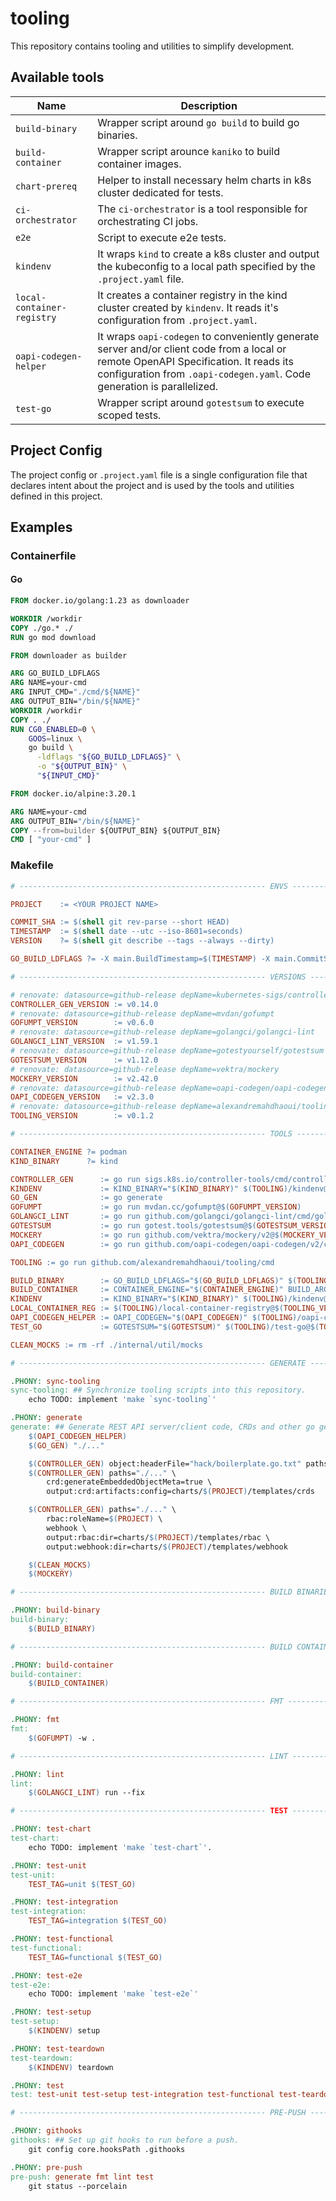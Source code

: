 # tooling

This repository contains tooling and utilities to simplify development.

## Available tools

| Name                       | Description                                                                                                                                                                                                     |
|----------------------------|-----------------------------------------------------------------------------------------------------------------------------------------------------------------------------------------------------------------|
| `build-binary` | Wrapper script around `go build` to build go binaries. |
| `build-container` | Wrapper script arounce `kaniko` to build container images. |
| `chart-prereq` | Helper to install necessary helm charts in k8s cluster dedicated for tests. |
| `ci-orchestrator` | The `ci-orchestrator` is a tool responsible for orchestrating CI jobs. |
| `e2e` | Script to execute e2e tests. |
| `kindenv`                  | It wraps `kind` to create a k8s cluster and output the kubeconfig to a local path specified by the `.project.yaml` file.                                                                                        |
| `local-container-registry` | It creates a container registry in the kind cluster created by `kindenv`. It reads it's configuration from `.project.yaml`.                                                                                     | 
| `oapi-codegen-helper`      | It wraps `oapi-codegen` to conveniently generate server and/or client code from a local or remote OpenAPI Specification. It reads its configuration from `.oapi-codegen.yaml`. Code generation is parallelized. | 
| `test-go` | Wrapper script around `gotestsum` to execute scoped tests. |

## Project Config

The project config or `.project.yaml` file is a single configuration file that declares intent about the project and is
used by the tools and utilities defined in this project.

## Examples

### Containerfile

#### Go

```Dockerfile
FROM docker.io/golang:1.23 as downloader

WORKDIR /workdir
COPY ./go.* ./
RUN go mod download

FROM downloader as builder

ARG GO_BUILD_LDFLAGS
ARG NAME=your-cmd
ARG INPUT_CMD="./cmd/${NAME}"
ARG OUTPUT_BIN="/bin/${NAME}"
WORKDIR /workdir
COPY . ./
RUN CG0_ENABLED=0 \
    GOOS=linux \
    go build \
      -ldflags "${GO_BUILD_LDFLAGS}" \
      -o "${OUTPUT_BIN}" \
      "${INPUT_CMD}"

FROM docker.io/alpine:3.20.1

ARG NAME=your-cmd
ARG OUTPUT_BIN="/bin/${NAME}"
COPY --from=builder ${OUTPUT_BIN} ${OUTPUT_BIN}
CMD [ "your-cmd" ]
```

### Makefile

```Makefile
# ------------------------------------------------------- ENVS ------------------------------------------------------- #

PROJECT    := <YOUR PROJECT NAME>

COMMIT_SHA := $(shell git rev-parse --short HEAD)
TIMESTAMP  := $(shell date --utc --iso-8601=seconds)
VERSION    ?= $(shell git describe --tags --always --dirty)

GO_BUILD_LDFLAGS ?= -X main.BuildTimestamp=$(TIMESTAMP) -X main.CommitSHA=$(COMMIT_SHA) -X main.Version=$(VERSION)

# ------------------------------------------------------- VERSIONS --------------------------------------------------- #

# renovate: datasource=github-release depName=kubernetes-sigs/controller-tools
CONTROLLER_GEN_VERSION := v0.14.0
# renovate: datasource=github-release depName=mvdan/gofumpt
GOFUMPT_VERSION        := v0.6.0
# renovate: datasource=github-release depName=golangci/golangci-lint
GOLANGCI_LINT_VERSION  := v1.59.1
# renovate: datasource=github-release depName=gotestyourself/gotestsum
GOTESTSUM_VERSION      := v1.12.0
# renovate: datasource=github-release depName=vektra/mockery
MOCKERY_VERSION        := v2.42.0
# renovate: datasource=github-release depName=oapi-codegen/oapi-codegen
OAPI_CODEGEN_VERSION   := v2.3.0
# renovate: datasource=github-release depName=alexandremahdhaoui/tooling
TOOLING_VERSION        := v0.1.2

# ------------------------------------------------------- TOOLS ------------------------------------------------------ #

CONTAINER_ENGINE ?= podman
KIND_BINARY      ?= kind

CONTROLLER_GEN      := go run sigs.k8s.io/controller-tools/cmd/controller-gen@$(CONTROLLER_GEN_VERSION)
KINDENV             := KIND_BINARY="$(KIND_BINARY)" $(TOOLING)/kindenv@$(TOOLING_VERSION)
GO_GEN              := go generate
GOFUMPT             := go run mvdan.cc/gofumpt@$(GOFUMPT_VERSION)
GOLANGCI_LINT       := go run github.com/golangci/golangci-lint/cmd/golangci-lint@$(GOLANGCI_LINT_VERSION)
GOTESTSUM           := go run gotest.tools/gotestsum@$(GOTESTSUM_VERSION) --format pkgname
MOCKERY             := go run github.com/vektra/mockery/v2@$(MOCKERY_VERSION)
OAPI_CODEGEN        := go run github.com/oapi-codegen/oapi-codegen/v2/cmd/oapi-codegen@$(OAPI_CODEGEN_VERSION)

TOOLING := go run github.com/alexandremahdhaoui/tooling/cmd

BUILD_BINARY        := GO_BUILD_LDFLAGS="$(GO_BUILD_LDFLAGS)" $(TOOLING)/build-binary@$(TOOLING_VERSION)
BUILD_CONTAINER     := CONTAINER_ENGINE="$(CONTAINER_ENGINE)" BUILD_ARGS="GO_BUILD_LDFLAGS=$(GO_BUILD_LDFLAGS)" $(TOOLING)/build-container@$(TOOLING_VERSION)
KINDENV             := KIND_BINARY="$(KIND_BINARY)" $(TOOLING)/kindenv@$(TOOLING_VERSION)
LOCAL_CONTAINER_REG := $(TOOLING)/local-container-registry@$(TOOLING_VERSION)
OAPI_CODEGEN_HELPER := OAPI_CODEGEN="$(OAPI_CODEGEN)" $(TOOLING)/oapi-codegen-helper@$(TOOLING_VERSION)
TEST_GO             := GOTESTSUM="$(GOTESTSUM)" $(TOOLING)/test-go@$(TOOLING_VERSION)

CLEAN_MOCKS := rm -rf ./internal/util/mocks

# ------------------------------------------------------- GENERATE --------------------------------------------------- #

.PHONY: sync-tooling
sync-tooling: ## Synchronize tooling scripts into this repository.
	echo TODO: implement 'make `sync-tooling`'

.PHONY: generate
generate: ## Generate REST API server/client code, CRDs and other go generators.
	$(OAPI_CODEGEN_HELPER)
	$(GO_GEN) "./..."

	$(CONTROLLER_GEN) object:headerFile="hack/boilerplate.go.txt" paths="./..."
	$(CONTROLLER_GEN) paths="./..." \
		crd:generateEmbeddedObjectMeta=true \
		output:crd:artifacts:config=charts/$(PROJECT)/templates/crds

	$(CONTROLLER_GEN) paths="./..." \
		rbac:roleName=$(PROJECT) \
		webhook \
		output:rbac:dir=charts/$(PROJECT)/templates/rbac \
		output:webhook:dir=charts/$(PROJECT)/templates/webhook

	$(CLEAN_MOCKS)
	$(MOCKERY)

# ------------------------------------------------------- BUILD BINARIES --------------------------------------------- #

.PHONY: build-binary
build-binary:
	$(BUILD_BINARY)

# ------------------------------------------------------- BUILD CONTAINERS -------------------------------------------- #

.PHONY: build-container
build-container:
	$(BUILD_CONTAINER)

# ------------------------------------------------------- FMT -------------------------------------------------------- #

.PHONY: fmt
fmt:
	$(GOFUMPT) -w .

# ------------------------------------------------------- LINT ------------------------------------------------------- #

.PHONY: lint
lint:
	$(GOLANGCI_LINT) run --fix

# ------------------------------------------------------- TEST ------------------------------------------------------- #

.PHONY: test-chart
test-chart:
	echo TODO: implement 'make `test-chart`'.

.PHONY: test-unit
test-unit:
	TEST_TAG=unit $(TEST_GO)

.PHONY: test-integration
test-integration:
	TEST_TAG=integration $(TEST_GO)

.PHONY: test-functional
test-functional:
	TEST_TAG=functional $(TEST_GO)

.PHONY: test-e2e
test-e2e:
	echo TODO: implement 'make `test-e2e`'

.PHONY: test-setup
test-setup:
	$(KINDENV) setup

.PHONY: test-teardown
test-teardown:
	$(KINDENV) teardown

.PHONY: test
test: test-unit test-setup test-integration test-functional test-teardown

# ------------------------------------------------------- PRE-PUSH --------------------------------------------------- #

.PHONY: githooks
githooks: ## Set up git hooks to run before a push.
	git config core.hooksPath .githooks

.PHONY: pre-push
pre-push: generate fmt lint test
	git status --porcelain

```

